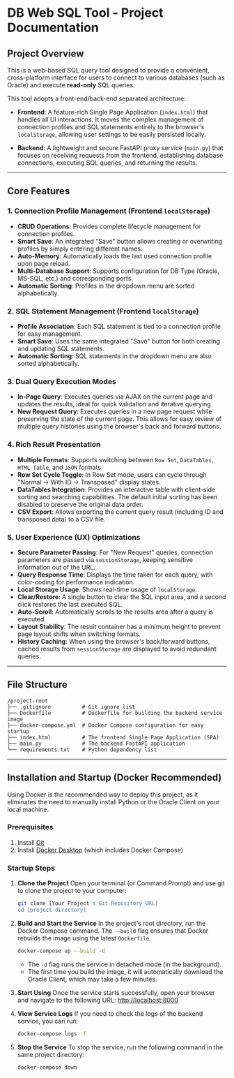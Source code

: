 # DB Web SQL Tool - Project Documentation

## Project Overview

This is a web-based SQL query tool designed to provide a convenient, cross-platform interface for users to connect to various databases (such as Oracle) and execute **read-only** SQL queries.

This tool adopts a front-end/back-end separated architecture:

-   **Frontend**: A feature-rich Single Page Application (`index.html`) that handles all UI interactions. It moves the complex management of connection profiles and SQL statements entirely to the browser's `localStorage`, allowing user settings to be easily persisted locally.

-   **Backend**: A lightweight and secure FastAPI proxy service (`main.py`) that focuses on receiving requests from the frontend, establishing database connections, executing SQL queries, and returning the results.

---

## Core Features

### 1. Connection Profile Management (Frontend `localStorage`)

-   **CRUD Operations**: Provides complete lifecycle management for connection profiles.
-   **Smart Save**: An integrated "Save" button allows creating or overwriting profiles by simply entering different names.
-   **Auto-Memory**: Automatically loads the last used connection profile upon page reload.
-   **Multi-Database Support**: Supports configuration for DB Type (Oracle, MS-SQL, etc.) and corresponding ports.
-   **Automatic Sorting**: Profiles in the dropdown menu are sorted alphabetically.

### 2. SQL Statement Management (Frontend `localStorage`)

-   **Profile Association**: Each SQL statement is tied to a connection profile for easy management.
-   **Smart Save**: Uses the same integrated "Save" button for both creating and updating SQL statements.
-   **Automatic Sorting**: SQL statements in the dropdown menu are also sorted alphabetically.

### 3. Dual Query Execution Modes

-   **In-Page Query**: Executes queries via AJAX on the current page and updates the results, ideal for quick validation and iterative querying.
-   **New Request Query**: Executes queries in a new page request while preserving the state of the current page. This allows for easy review of multiple query histories using the browser's back and forward buttons.

### 4. Rich Result Presentation

-   **Multiple Formats**: Supports switching between `Row Set`, `DataTables`, `HTML Table`, and `JSON` formats.
-   **Row Set Cycle Toggle**: In Row Set mode, users can cycle through "Normal → With ID → Transposed" display states.
-   **DataTables Integration**: Provides an interactive table with client-side sorting and searching capabilities. The default initial sorting has been disabled to preserve the original data order.
-   **CSV Export**: Allows exporting the current query result (including ID and transposed data) to a CSV file.

### 5. User Experience (UX) Optimizations

-   **Secure Parameter Passing**: For "New Request" queries, connection parameters are passed via `sessionStorage`, keeping sensitive information out of the URL.
-   **Query Response Time**: Displays the time taken for each query, with color-coding for performance indication.
-   **Local Storage Usage**: Shows real-time usage of `localStorage`.
-   **Clear/Restore**: A single button to clear the SQL input area, and a second click restores the last executed SQL.
-   **Auto-Scroll**: Automatically scrolls to the results area after a query is executed.
-   **Layout Stability**: The result container has a minimum height to prevent page layout shifts when switching formats.
-   **History Caching**: When using the browser's back/forward buttons, cached results from `sessionStorage` are displayed to avoid redundant queries.

---

## File Structure
```
/project-root  
├── .gitignore          # Git ignore list  
├── Dockerfile          # Dockerfile for building the backend service image  
├── docker-compose.yml  # Docker Compose configuration for easy startup  
├── index.html          # The frontend Single Page Application (SPA)  
├── main.py             # The backend FastAPI application  
└── requirements.txt    # Python dependency list  
```
---

## Installation and Startup (Docker Recommended)
Using Docker is the recommended way to deploy this project, as it eliminates the need to manually install Python or the Oracle Client on your local machine.

### Prerequisites
1.  Install [Git](https://git-scm.com/)
2.  Install [Docker Desktop](https://www.docker.com/products/docker-desktop/) (which includes Docker Compose)

### Startup Steps
1.  **Clone the Project**
    Open your terminal (or Command Prompt) and use git to clone the project to your computer:
    ```bash
    git clone [Your Project's Git Repository URL]
    cd [project-directory]
    ```

2.  **Build and Start the Service**
    In the project's root directory, run the Docker Compose command. The `--build` flag ensures that Docker rebuilds the image using the latest `Dockerfile`.
    ```bash
    docker-compose up --build -d
    ```
    - The `-d` flag runs the service in detached mode (in the background).
    - The first time you build the image, it will automatically download the Oracle Client, which may take a few minutes.

3.  **Start Using**
    Once the service starts successfully, open your browser and navigate to the following URL:
    [http://localhost:8000](http://localhost:8000)

4.  **View Service Logs**
    If you need to check the logs of the backend service, you can run:
    ```bash
    docker-compose logs -f
    ```

5.  **Stop the Service**
    To stop the service, run the following command in the same project directory:
    ```bash
    docker-compose down
    ```
